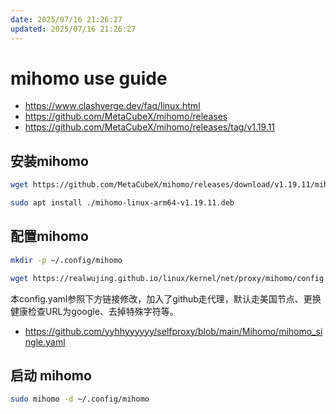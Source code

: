 ```yaml
---
date: 2025/07/16 21:26:27
updated: 2025/07/16 21:26:27
---
```


# mihomo use guide

- <https://www.clashverge.dev/faq/linux.html>
- <https://github.com/MetaCubeX/mihomo/releases>
- <https://github.com/MetaCubeX/mihomo/releases/tag/v1.19.11>

## 安装mihomo

```bash
wget https://github.com/MetaCubeX/mihomo/releases/download/v1.19.11/mihomo-linux-arm64-v1.19.11.deb
```

```bash
sudo apt install ./mihomo-linux-arm64-v1.19.11.deb
```

## 配置mihomo

```bash
mkdir -p ~/.config/mihomo
```

```bash
wget https://realwujing.github.io/linux/kernel/net/proxy/mihomo/config.yaml -O ~/.config/mihomo/config.yaml
```

本config.yaml参照下方链接修改，加入了github走代理，默认走美国节点、更换健康检查URL为google、去掉特殊字符等。

- <https://github.com/yyhhyyyyyy/selfproxy/blob/main/Mihomo/mihomo_single.yaml>

## 启动 mihomo

```bash
sudo mihomo -d ~/.config/mihomo
```
